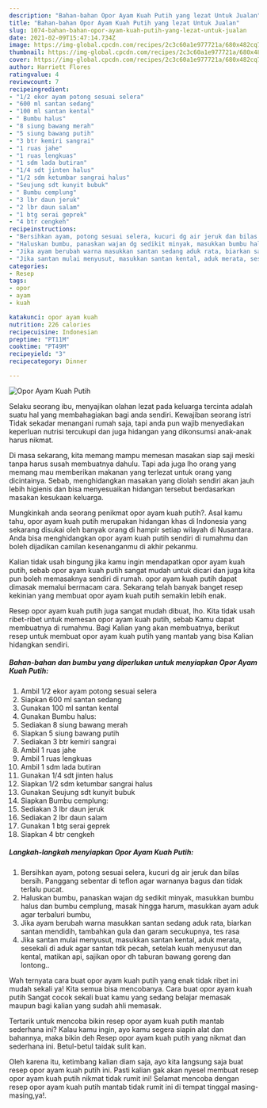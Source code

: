 ```yaml
---
description: "Bahan-bahan Opor Ayam Kuah Putih yang lezat Untuk Jualan"
title: "Bahan-bahan Opor Ayam Kuah Putih yang lezat Untuk Jualan"
slug: 1074-bahan-bahan-opor-ayam-kuah-putih-yang-lezat-untuk-jualan
date: 2021-02-09T15:47:14.734Z
image: https://img-global.cpcdn.com/recipes/2c3c60a1e977721a/680x482cq70/opor-ayam-kuah-putih-foto-resep-utama.jpg
thumbnail: https://img-global.cpcdn.com/recipes/2c3c60a1e977721a/680x482cq70/opor-ayam-kuah-putih-foto-resep-utama.jpg
cover: https://img-global.cpcdn.com/recipes/2c3c60a1e977721a/680x482cq70/opor-ayam-kuah-putih-foto-resep-utama.jpg
author: Harriett Flores
ratingvalue: 4
reviewcount: 7
recipeingredient:
- "1/2 ekor ayam potong sesuai selera"
- "600 ml santan sedang"
- "100 ml santan kental"
- " Bumbu halus"
- "8 siung bawang merah"
- "5 siung bawang putih"
- "3 btr kemiri sangrai"
- "1 ruas jahe"
- "1 ruas lengkuas"
- "1 sdm lada butiran"
- "1/4 sdt jinten halus"
- "1/2 sdm ketumbar sangrai halus"
- "Seujung sdt kunyit bubuk"
- " Bumbu cemplung"
- "3 lbr daun jeruk"
- "2 lbr daun salam"
- "1 btg serai geprek"
- "4 btr cengkeh"
recipeinstructions:
- "Bersihkan ayam, potong sesuai selera, kucuri dg air jeruk dan bilas bersih. Panggang sebentar di teflon agar warnanya bagus dan tidak terlalu pucat."
- "Haluskan bumbu, panaskan wajan dg sedikit minyak, masukkan bumbu halus dan bumbu cemplung, masak hingga harum, masukkan ayam aduk agar terbaluri bumbu,"
- "Jika ayam berubah warna masukkan santan sedang aduk rata, biarkan santan mendidih, tambahkan gula dan garam secukupnya, tes rasa"
- "Jika santan mulai menyusut, masukkan santan kental, aduk merata, sesekali di aduk agar santan tdk pecah, setelah kuah menyusut dan kental, matikan api, sajikan opor dh taburan bawang goreng dan lontong.."
categories:
- Resep
tags:
- opor
- ayam
- kuah

katakunci: opor ayam kuah 
nutrition: 226 calories
recipecuisine: Indonesian
preptime: "PT11M"
cooktime: "PT49M"
recipeyield: "3"
recipecategory: Dinner

---
```



![Opor Ayam Kuah Putih](https://img-global.cpcdn.com/recipes/2c3c60a1e977721a/680x482cq70/opor-ayam-kuah-putih-foto-resep-utama.jpg)

Selaku seorang ibu, menyajikan olahan lezat pada keluarga tercinta adalah suatu hal yang membahagiakan bagi anda sendiri. Kewajiban seorang istri Tidak sekadar menangani rumah saja, tapi anda pun wajib menyediakan keperluan nutrisi tercukupi dan juga hidangan yang dikonsumsi anak-anak harus nikmat.

Di masa  sekarang, kita memang mampu memesan masakan siap saji meski tanpa harus susah membuatnya dahulu. Tapi ada juga lho orang yang memang mau memberikan makanan yang terlezat untuk orang yang dicintainya. Sebab, menghidangkan masakan yang diolah sendiri akan jauh lebih higienis dan bisa menyesuaikan hidangan tersebut berdasarkan masakan kesukaan keluarga. 



Mungkinkah anda seorang penikmat opor ayam kuah putih?. Asal kamu tahu, opor ayam kuah putih merupakan hidangan khas di Indonesia yang sekarang disukai oleh banyak orang di hampir setiap wilayah di Nusantara. Anda bisa menghidangkan opor ayam kuah putih sendiri di rumahmu dan boleh dijadikan camilan kesenanganmu di akhir pekanmu.

Kalian tidak usah bingung jika kamu ingin mendapatkan opor ayam kuah putih, sebab opor ayam kuah putih sangat mudah untuk dicari dan juga kita pun boleh memasaknya sendiri di rumah. opor ayam kuah putih dapat dimasak memalui bermacam cara. Sekarang telah banyak banget resep kekinian yang membuat opor ayam kuah putih semakin lebih enak.

Resep opor ayam kuah putih juga sangat mudah dibuat, lho. Kita tidak usah ribet-ribet untuk memesan opor ayam kuah putih, sebab Kamu dapat membuatnya di rumahmu. Bagi Kalian yang akan membuatnya, berikut resep untuk membuat opor ayam kuah putih yang mantab yang bisa Kalian hidangkan sendiri.

<!--inarticleads1-->

##### Bahan-bahan dan bumbu yang diperlukan untuk menyiapkan Opor Ayam Kuah Putih:

1. Ambil 1/2 ekor ayam potong sesuai selera
1. Siapkan 600 ml santan sedang
1. Gunakan 100 ml santan kental
1. Gunakan  Bumbu halus:
1. Sediakan 8 siung bawang merah
1. Siapkan 5 siung bawang putih
1. Sediakan 3 btr kemiri sangrai
1. Ambil 1 ruas jahe
1. Ambil 1 ruas lengkuas
1. Ambil 1 sdm lada butiran
1. Gunakan 1/4 sdt jinten halus
1. Siapkan 1/2 sdm ketumbar sangrai halus
1. Gunakan Seujung sdt kunyit bubuk
1. Siapkan  Bumbu cemplung:
1. Sediakan 3 lbr daun jeruk
1. Sediakan 2 lbr daun salam
1. Gunakan 1 btg serai geprek
1. Siapkan 4 btr cengkeh




<!--inarticleads2-->

##### Langkah-langkah menyiapkan Opor Ayam Kuah Putih:

1. Bersihkan ayam, potong sesuai selera, kucuri dg air jeruk dan bilas bersih. Panggang sebentar di teflon agar warnanya bagus dan tidak terlalu pucat.
1. Haluskan bumbu, panaskan wajan dg sedikit minyak, masukkan bumbu halus dan bumbu cemplung, masak hingga harum, masukkan ayam aduk agar terbaluri bumbu,
1. Jika ayam berubah warna masukkan santan sedang aduk rata, biarkan santan mendidih, tambahkan gula dan garam secukupnya, tes rasa
1. Jika santan mulai menyusut, masukkan santan kental, aduk merata, sesekali di aduk agar santan tdk pecah, setelah kuah menyusut dan kental, matikan api, sajikan opor dh taburan bawang goreng dan lontong..




Wah ternyata cara buat opor ayam kuah putih yang enak tidak ribet ini mudah sekali ya! Kita semua bisa mencobanya. Cara buat opor ayam kuah putih Sangat cocok sekali buat kamu yang sedang belajar memasak maupun bagi kalian yang sudah ahli memasak.

Tertarik untuk mencoba bikin resep opor ayam kuah putih mantab sederhana ini? Kalau kamu ingin, ayo kamu segera siapin alat dan bahannya, maka bikin deh Resep opor ayam kuah putih yang nikmat dan sederhana ini. Betul-betul taidak sulit kan. 

Oleh karena itu, ketimbang kalian diam saja, ayo kita langsung saja buat resep opor ayam kuah putih ini. Pasti kalian gak akan nyesel membuat resep opor ayam kuah putih nikmat tidak rumit ini! Selamat mencoba dengan resep opor ayam kuah putih mantab tidak rumit ini di tempat tinggal masing-masing,ya!.

